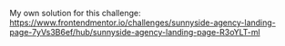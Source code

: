 My own solution for this challenge: https://www.frontendmentor.io/challenges/sunnyside-agency-landing-page-7yVs3B6ef/hub/sunnyside-agency-landing-page-R3oYLT-ml